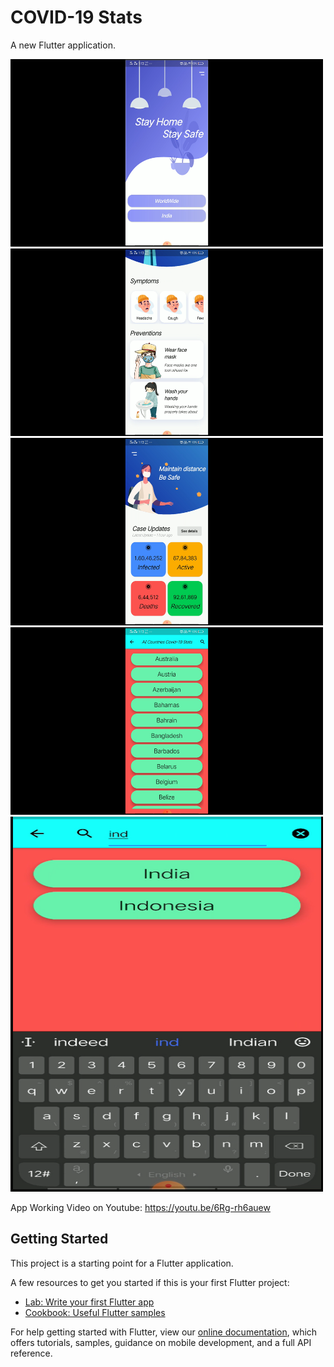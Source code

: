 # COVID-19 Stats

A new Flutter application.

<img src="Images/Screenshot%20(262).png" width="500" height="300" >
<img src="Images/Screenshot%20(263).png" width="500" height="300" >
<img src="Images/Screenshot%20(264).png" width="500" height="300" >
<img src="Images/Screenshot%20(265).png" width="500" height="300" >
<img src="Images/Screenshot%20(266).png" width="500" height="600" >


App Working Video on Youtube: https://youtu.be/6Rg-rh6auew

## Getting Started

This project is a starting point for a Flutter application.

A few resources to get you started if this is your first Flutter project:

- [Lab: Write your first Flutter app](https://flutter.dev/docs/get-started/codelab)
- [Cookbook: Useful Flutter samples](https://flutter.dev/docs/cookbook)

For help getting started with Flutter, view our
[online documentation](https://flutter.dev/docs), which offers tutorials,
samples, guidance on mobile development, and a full API reference.
